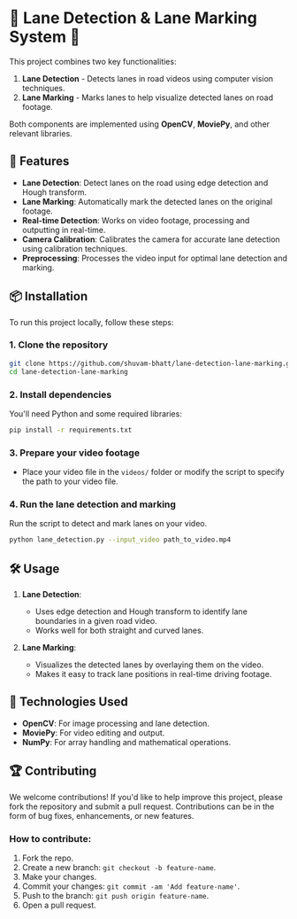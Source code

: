 
# 🚗 Lane Detection & Lane Marking System 🚧

This project combines two key functionalities:
1. **Lane Detection** - Detects lanes in road videos using computer vision techniques.
2. **Lane Marking** - Marks lanes to help visualize detected lanes on road footage.

Both components are implemented using **OpenCV**, **MoviePy**, and other relevant libraries.

## 🚀 Features
- **Lane Detection**: Detect lanes on the road using edge detection and Hough transform.
- **Lane Marking**: Automatically mark the detected lanes on the original footage.
- **Real-time Detection**: Works on video footage, processing and outputting in real-time.
- **Camera Calibration**: Calibrates the camera for accurate lane detection using calibration techniques.
- **Preprocessing**: Processes the video input for optimal lane detection and marking.

## 📦 Installation

To run this project locally, follow these steps:

### 1. Clone the repository
```bash
git clone https://github.com/shuvam-bhatt/lane-detection-lane-marking.git
cd lane-detection-lane-marking
```

### 2. Install dependencies
You'll need Python and some required libraries:
```bash
pip install -r requirements.txt
```

### 3. Prepare your video footage
- Place your video file in the `videos/` folder or modify the script to specify the path to your video file.

### 4. Run the lane detection and marking
Run the script to detect and mark lanes on your video.
```bash
python lane_detection.py --input_video path_to_video.mp4
```

## 🛠️ Usage

1. **Lane Detection**: 
   - Uses edge detection and Hough transform to identify lane boundaries in a given road video.
   - Works well for both straight and curved lanes.

2. **Lane Marking**: 
   - Visualizes the detected lanes by overlaying them on the video.
   - Makes it easy to track lane positions in real-time driving footage.

## 🧰 Technologies Used
- **OpenCV**: For image processing and lane detection.
- **MoviePy**: For video editing and output.
- **NumPy**: For array handling and mathematical operations.

## 🏆 Contributing
We welcome contributions! If you'd like to help improve this project, please fork the repository and submit a pull request. Contributions can be in the form of bug fixes, enhancements, or new features.

### How to contribute:
1. Fork the repo.
2. Create a new branch: `git checkout -b feature-name`.
3. Make your changes.
4. Commit your changes: `git commit -am 'Add feature-name'`.
5. Push to the branch: `git push origin feature-name`.
6. Open a pull request.


